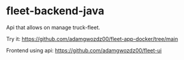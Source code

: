 # fleet-backend-java
Api that allows on manage truck-fleet.

Try it: https://github.com/adamgwozdz00/fleet-app-docker/tree/main

Frontend using api: https://github.com/adamgwozdz00/fleet-ui
